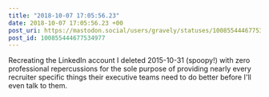 ```yaml
---
title: "2018-10-07 17:05:56.23"
date: 2018-10-07 17:05:56.23 +00
post_uri: https://mastodon.social/users/gravely/statuses/100855444677534977
post_id: 100855444677534977
---
```

Recreating the LinkedIn account I deleted 2015-10-31 (spoopy!) with zero professional repercussions for the sole purpose of providing nearly every recruiter specific things their executive teams need to do better before I'll even talk to them.


